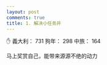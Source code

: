 ```yaml
---
layout: post
comments: true
title: 1. 解决小任务并
---
```


:raised_hand: 義大利： 731 狗年： 298 中旅： 164


马上奖赏自己，能带来源源不绝的动力
